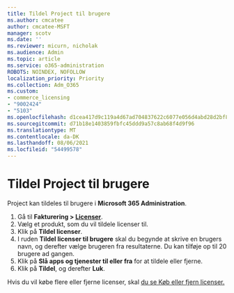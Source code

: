 ```yaml
---
title: Tildel Project til brugere
ms.author: cmcatee
author: cmcatee-MSFT
manager: scotv
ms.date: ''
ms.reviewer: micurn, nicholak
ms.audience: Admin
ms.topic: article
ms.service: o365-administration
ROBOTS: NOINDEX, NOFOLLOW
localization_priority: Priority
ms.collection: Adm_O365
ms.custom:
- commerce_licensing
- "9002424"
- "5103"
ms.openlocfilehash: d1cea417d9c119a4d67ad704837622c6077e056d4abd28d2bf89e71f4edefee1
ms.sourcegitcommit: d71b18e1403859fbfc45ddd9a57c8ab68f4d9f96
ms.translationtype: MT
ms.contentlocale: da-DK
ms.lasthandoff: 08/06/2021
ms.locfileid: "54499578"
---
```

# <a name="assign-project-to-users"></a>Tildel Project til brugere

Project kan tildeles til brugere i **Microsoft 365 Administration**.

1. Gå til **Fakturering > [Licenser](https://go.microsoft.com/fwlink/p/?linkid=842264)**.
2. Vælg et produkt, som du vil tildele licenser til.
3. Klik på **Tildel licenser**.
4. I ruden **Tildel licenser til brugere** skal du begynde at skrive en brugers navn, og derefter vælge brugeren fra resultaterne. Du kan tilføje op til 20 brugere ad gangen.
5. Klik på **Slå apps og tjenester til eller fra** for at tildele eller fjerne.
6. Klik på **Tildel**, og derefter **Luk**.

Hvis du vil købe flere eller fjerne licenser, skal [du se Køb eller fjern licenser.](/microsoft-365/commerce/licenses/buy-licenses#buy-or-remove-licenses-for-your-business-subscription)